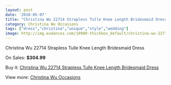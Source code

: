 ```yaml
---
layout: post
date: '2018-05-07'
title: "Christina Wu 22714 Strapless Tulle Knee Length Bridesmaid Dress"
category: Christina Wu Occasions
tags: ["dress","christina","unique","style","wedding"]
image: http://img.eudances.com/19980-thickbox_default/christina-wu-22714-strapless-tulle-knee-length-bridesmaid-dress.jpg
---
```

Christina Wu 22714 Strapless Tulle Knee Length Bridesmaid Dress

On Sales: **$304.99**
<a href="https://www.eudances.com/en/christina-wu-occasions/5976-christina-wu-22714-strapless-tulle-knee-length-bridesmaid-dress.html"><amp-img layout="responsive" width="600" height="600" src="//img.eudances.com/19980-thickbox_default/christina-wu-22714-strapless-tulle-knee-length-bridesmaid-dress.jpg" alt="Christina Wu 22714 Strapless Tulle Knee Length Bridesmaid Dress 0" /></a>
<a href="https://www.eudances.com/en/christina-wu-occasions/5976-christina-wu-22714-strapless-tulle-knee-length-bridesmaid-dress.html"><amp-img layout="responsive" width="600" height="600" src="//img.eudances.com/19981-thickbox_default/christina-wu-22714-strapless-tulle-knee-length-bridesmaid-dress.jpg" alt="Christina Wu 22714 Strapless Tulle Knee Length Bridesmaid Dress 1" /></a>

Buy it: [Christina Wu 22714 Strapless Tulle Knee Length Bridesmaid Dress](https://www.eudances.com/en/christina-wu-occasions/5976-christina-wu-22714-strapless-tulle-knee-length-bridesmaid-dress.html "Christina Wu 22714 Strapless Tulle Knee Length Bridesmaid Dress")

View more: [Christina Wu Occasions](https://www.eudances.com/en/59-christina-wu-occasions "Christina Wu Occasions")